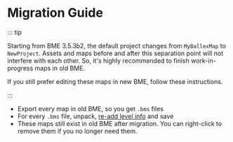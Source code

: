 # Migration Guide

::: tip

Starting from BME 3.5.3b2, the default project changes from `MyBallexMap` to `NewProject`. Assets and maps before and after this separation point will not interfere with each other. So, it's highly recommended to finish work-in-progress maps in old BME.

If you still prefer editing these maps in new BME, follow these instructions.

:::

- Export every map in old BME, so you get `.bms` files
- For every `.bms` file, unpack, [re-add level info](/en/start/basics.md#create-level-info) and save
- These maps still exist in old BME after migration. You can right-click to remove them if you no longer need them.
